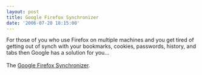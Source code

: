 ```yaml
---
layout: post
title: Google Firefox Synchronizer
date: '2006-07-20 18:15:00'
---
```


For those of you who use Firefox on multiple machines and you get tired of getting out of synch with your bookmarks, cookies, passwords, history, and tabs then Google has a solution for you...<br><br>The <a href="http://www.google.com/tools/firefox/browsersync/index.html">Google Firefox Synchronizer</a>.